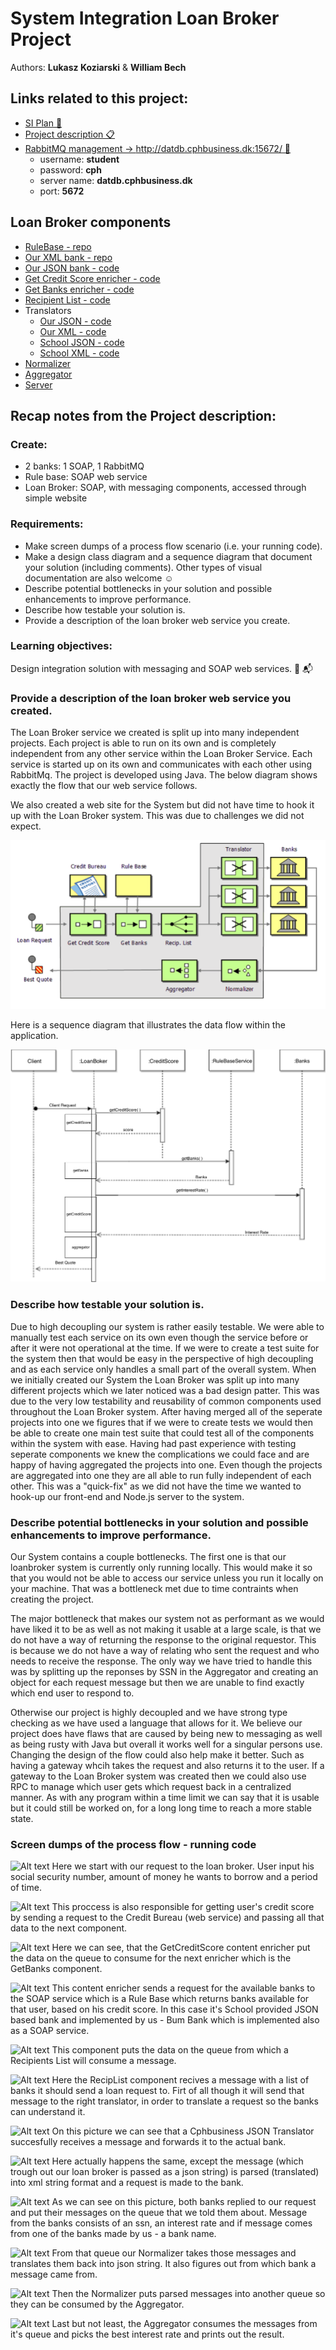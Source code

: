 # System Integration Loan Broker Project
Authors: **Lukasz Koziarski** & **William Bech**

## Links related to this project:
* [SI Plan 📅](https://datsoftlyngby.github.io/soft2017fall/SI_plan.html)
* [Project description 📋](https://github.com/datsoftlyngby/soft2017fall-system-integration-teaching-material/blob/master/assignments/LoanBrokerProject.pdf)
* [RabbitMQ management → http://datdb.cphbusiness.dk:15672/ 🐰](http://datdb.cphbusiness.dk:15672/)
  - username: **student**
  - password: **cph**
  - server name: **datdb.cphbusiness.dk**
  - port: **5672**

## Loan Broker components
* [RuleBase - repo](https://github.com/loan-broker-SI/rule-base)
* [Our XML bank - repo](https://github.com/loan-broker-SI/bum-bank-xml)
* [Our JSON bank - code](https://github.com/loan-broker-SI/loan-broker-main/blob/master/src/main/java/banks/GringottsBankJSON.java)
* [Get Credit Score enricher - code](https://github.com/loan-broker-SI/loan-broker-main/blob/master/src/main/java/getCreditScore/GetCreditScore.java)
* [Get Banks enricher - code](https://github.com/loan-broker-SI/loan-broker-main/blob/master/src/main/java/getBanks/GetBanks.java)
* [Recipient List - code](https://github.com/loan-broker-SI/loan-broker-main/blob/master/src/main/java/recipList/RecipientList.java)
* Translators
  - [Our JSON - code](https://github.com/loan-broker-SI/loan-broker-main/blob/master/src/main/java/translators/Gringotts_JSON_Translator.java)
  - [Our XML - code](https://github.com/loan-broker-SI/loan-broker-main/blob/master/src/main/java/translators/Bumbank_XML_Translator.java)
  - [School JSON - code](https://github.com/loan-broker-SI/loan-broker-main/blob/master/src/main/java/translators/Cphbusiness_JSON_Translator.java)
  - [School XML - code](https://github.com/loan-broker-SI/loan-broker-main/blob/master/src/main/java/translators/Cphbusiness_XML_Translator.java)
* [Normalizer](https://github.com/loan-broker-SI/loan-broker-main/blob/master/src/main/java/normalizer/Normalizer.java)
* [Aggregator](https://github.com/loan-broker-SI/aggregator)
* [Server](https://github.com/loan-broker-SI/loan-broker-server)

## Recap notes from the Project description:
### Create:
- 2 banks: 1 SOAP, 1 RabbitMQ
- Rule base: SOAP web service
- Loan Broker: SOAP, with messaging components, accessed through simple website

### Requirements:
- Make screen dumps of a process flow scenario (i.e. your running code).
- Make a design class diagram and a sequence diagram that document your solution (including comments). Other types of visual documentation are also welcome ☺
- Describe potential bottlenecks in your solution and possible enhancements to improve performance.
- Describe how testable your solution is.
- Provide a description of the loan broker web service you create.

### Learning objectives:
Design integration solution with messaging and SOAP web services. 📩 📬

### Provide a description of the loan broker web service you created.

The Loan Broker service we created is split up into many independent projects. Each project is able to run on its own and is completely independent from any other service within the Loan Broker Service. Each service is started up on its own and communicates with each other using RabbitMq. The project is developed using Java. The below diagram shows exactly the flow that our web service follows.

We also created a web site for the System but did not have time to hook it up with the Loan Broker system. This was due to challenges we did not expect.

![Alt text](images/diagram.png?raw=true "Diagram")

Here is a sequence diagram that illustrates the data flow within the application.

![Alt text](images/seq.png?raw=true "Sequence Diagram")

### Describe how testable your solution is.

Due to high decoupling our system is rather easily testable. We were able to manually test each service on its own even though the service before or after it were not operational at the time. If we were to create a test suite for the system then that would be easy in the perspective of high decoupling and as each service only handles a small part of the overall system. When we initially created our System the Loan Broker was split up into many different projects which we later noticed was a bad design patter. This was due to the very low testability and reusability of common components used throughout the Loan Broker system. After having merged all of the seperate projects into one we figures that if we were to create tests we would then be able to create one main test suite that could test all of the components within the system with ease. Having had past experience with testing seperate components we knew the complications we could face and are happy of having aggregated the projects into one. Even though the projects are aggregated into one they are all able to run fully independent of each other. This was a "quick-fix" as we did not have the time we wanted to hook-up our front-end and Node.js server to the system.

### Describe potential bottlenecks in your solution and possible enhancements to improve performance.

Our System contains a couple bottlenecks. The first one is that our loanbroker system is currently only running locally. This would make it so that you would not be able to access our service unless you run it locally on your machine. That was a bottleneck met due to time contraints when creating the project.

The major bottleneck that makes our system not as performant as we would have liked it to be as well as not making it usable at a large scale, is that we do not have a way of returning the response to the original requestor. This is because we do not have a way of relating who sent the request and who needs to receive the response. The only way we have tried to handle this was by splitting up the reponses by SSN in the Aggregator and creating an object for each request message but then we are unable to find exactly which end user to respond to.

Otherwise our project is highly decoupled and we have strong type checking as we have used a language that allows for it. We believe our project does have flaws that are caused by being new to messaging as well as being rusty with Java but overall it works well for a singular persons use. Changing the design of the flow could also help make it better. Such as having a gateway whcih takes the request and also returns it to the user. If a gateway to the Loan Broker system was created then we could also use RPC to manage which user gets which request back in a centralized manner. As with any program within a time limit we can say that it is usable but it could still be worked on, for a long long time to reach a more stable state.

### Screen dumps of the process flow - running code
![Alt text](https://github.com/loan-broker-SI/loan-broker-main/blob/master/images/screenshots/1.png)
Here we start with our request to the loan broker. User input his social security number, amount of money he wants to borrow and a period of time.

![Alt text](https://github.com/loan-broker-SI/loan-broker-main/blob/master/images/screenshots/Screen%20Shot%202017-10-23%20at%2023.46.55.png)
This proccess is also responsible for getting user's credit score by sending a request to the Credit Bureau (web service) and passing all that data to the next component.

![Alt text](https://github.com/loan-broker-SI/loan-broker-main/blob/master/images/screenshots/2.png)
Here we can see, that the GetCreditScore content enricher put the data on the queue to consume for the next enricher which is the GetBanks component.

![Alt text](https://github.com/loan-broker-SI/loan-broker-main/blob/master/images/screenshots/3.png)
This content enricher sends a request for the available banks to the SOAP service which is a Rule Base which returns banks available for that user, based on his credit score. In this case it's School provided JSON based bank and implemented by us - Bum Bank which is implemented also as a SOAP service.

![Alt text](https://github.com/loan-broker-SI/loan-broker-main/blob/master/images/screenshots/4.png)
This component puts the data on the queue from which a Recipients List will consume a message.

![Alt text](https://github.com/loan-broker-SI/loan-broker-main/blob/master/images/screenshots/5.png)
Here the RecipList component recives a message with a list of banks it should send a loan request to. Firt of all though it will send that message to the right translator, in order to translate a request so the banks can understand it.

![Alt text](https://github.com/loan-broker-SI/loan-broker-main/blob/master/images/screenshots/6.png)
On this picture we can see that a Cphbusiness JSON Translator succesfully receives a message and forwards it to the actual bank.

![Alt text](https://github.com/loan-broker-SI/loan-broker-main/blob/master/images/screenshots/7.png)
Here actually happens the same, except the message (which trough out our loan broker is passed as a json string) is parsed (translated) into xml string format and a request is made to the bank.

![Alt text](https://github.com/loan-broker-SI/loan-broker-main/blob/master/images/screenshots/8.png)
As we can see on this picture, both banks replied to our request and put their messages on the queue that we told them about.
Message from the banks consists of an ssn, an interest rate and if message comes from one of the banks made by us - a bank name.

![Alt text](https://github.com/loan-broker-SI/loan-broker-main/blob/master/images/screenshots/9.png)
From that queue our Normalizer takes those messages and translates them back into json string. It also figures out from which bank a message came from.

![Alt text](https://github.com/loan-broker-SI/loan-broker-main/blob/master/images/screenshots/10.png)
Then the Normalizer puts parsed messages into another queue so they can be consumed by the Aggregator.

![Alt text](https://github.com/loan-broker-SI/loan-broker-main/blob/master/images/screenshots/11.png)
Last but not least, the Aggregator consumes the messages from it's queue and picks the best interest rate and prints out the result. 

